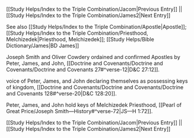 [[Study Helps/Index to the Triple Combination/Jacom|Previous Entry]]  ||  [[Study Helps/Index to the Triple Combination/James2|Next Entry]]

 See also [[Study Helps/Index to the Triple Combination/Apostle|Apostle]]; [[Study Helps/Index to the Triple Combination/Priesthood, Melchizedek|Priesthood, Melchizedek]]; [[Study Helps/Bible Dictionary/James|BD James]]

 Joseph Smith and Oliver Cowdery ordained and confirmed Apostles by Peter, James, and John, [[Doctrine and Covenants/Doctrine and Covenants/Doctrine and Covenants 27#^verse-12|D&C 27:12]].

 voice of Peter, James, and John declaring themselves as possessing keys of kingdom, [[Doctrine and Covenants/Doctrine and Covenants/Doctrine and Covenants 128#^verse-20|D&C 128:20]].

 Peter, James, and John hold keys of Melchizedek Priesthood, [[Pearl of Great Price/Joseph Smith—History#^verse-72|JS—H 1:72]].

[[Study Helps/Index to the Triple Combination/Jacom|Previous Entry]]  ||  [[Study Helps/Index to the Triple Combination/James2|Next Entry]]